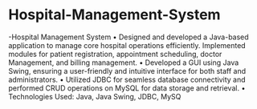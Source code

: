 # Hospital-Management-System
-Hospital Management System
 • Designed and developed a Java-based application to manage core hospital operations efficiently. Implemented
 modules for patient registration, appointment scheduling, doctor Management, and billing management.
 • Developed a GUI using Java Swing, ensuring a user-friendly and intuitive interface for both staff and
 administrators.
 • Utilized JDBC for seamless database connectivity and performed CRUD operations on MySQL for data storage
 and retrieval.
 • Technologies Used: Java, Java Swing, JDBC, MySQ

